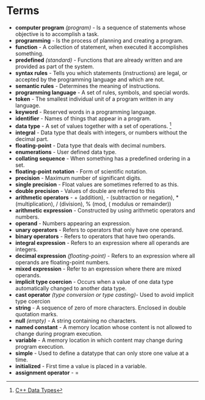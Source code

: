 # Terms

- **computer program** *(program)* - Is a sequence of statements whose objective is to accomplish a task.
- **programming** - Is the process of planning and creating a program.
- **function** - A collection of statement, when executed it accomplishes something.
- **predefined** *(standard)* - Functions that are already written and are provided as part of the system.
- **syntax rules** - Tells you which statements (instructions) are legal, or accepted by the programming language and
  which are not.
- **semantic rules** - Determines the meaning of instructions.
- **programming language** - A set of rules, symbols, and special words.
- **token** - The smallest individual unit of a program written in any language.
- **keyword** - Reserved words in a programming language.
- **identifier** - Names of things that appear in a program.
- **data type** - A set of values together with a set of operations. [^1]
- **integral** - Data type that deals with integers, or numbers without the decimal part.
- **floating-point** - Data type that deals with decimal numbers.
- **enumerations** - User defined data type.
- **collating sequence** - When something has a predefined ordering in a set.
- **floating-point notation** - Form of scientific notation.
- **precision** - Maximum number of significant digits.
- **single precision** - Float values are sometimes referred to as this.
- **double precision** - Values of double are referred to this
- **arithmetic operators** - + (addition), - (subtraction or negation), * (multiplication), / (division), % (mod, (
  modulus or remainder))
- **arithmetic expression** - Constructed by using arithmetic operators and numbers.
- **operand** - Numbers appearing an expression.
- **unary operators** - Refers to operators that only have one operand.
- **binary operators** - Refers to operators that have two operands.
- **integral expression** - Refers to an expression where all operands are integers.
- **decimal expression** *(floating-point)* - Refers to an expression where all operands are floating-point numbers.
- **mixed expression** - Refer to an expression where there are mixed operands.
- **implicit type coercion** - Occurs when a value of one data type automatically changed to another data type.
- **cast operator** *(type conversion or type casting)*- Used to avoid implicit type coercion
- **string** - A sequence of zero of more characters. Enclosed in double quotation marks.
- **null** *(empty)* - A string containing no characters.
- **named constant** - A memory location whose content is not allowed to change during program execution.
- **variable** - A memory location in which content may change during program execution.
- **simple** - Used to define a datatype that can only store one value at a time.
- **initialized** - First time a value is placed in a variable.
- **assignment operator** - =

[^1]: [C++ Data Types](Diagrams/CPlusPlus-Data-Types.png)